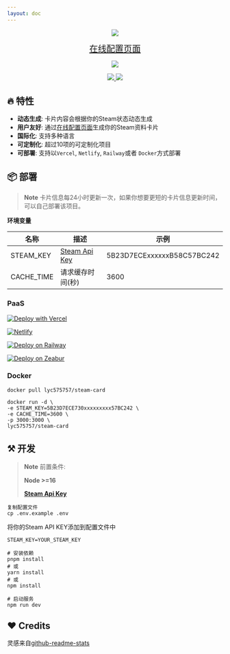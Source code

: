```yaml
---
layout: doc
---
```

<p align="center">
  <img src="https://cdn.jsdelivr.net/gh/yuyinws/static@master/2022/10/upgit_20221022_1666452627.svg">
</p>

<p align="center">
<a href="https://card.tool.aueal.com/" style="font-size:20px">在线配置页面</a>
</p>
<p align="center">
  <a href="https://card.tool.aueal.com/">
		<img src="https://card.tool.aueal.com/card/76561198975358360/radical,badge,group,bg-game-1685960" />
   </a>
</p>

<p align="center">
<a href="//card.tool.aueal.com/">
<img src="https://therealsujitk-vercel-badge.vercel.app/?app=steam-card"></img>
</a>
<a href="//card.tool.aueal.com/">
<img src="https://api.netlify.com/api/v1/badges/26879726-2f6e-49e2-8abe-550512e9095c/deploy-status"></img>
</a>
</p>

## 🔥 特性

- **动态生成**: 卡片内容会根据你的Steam状态动态生成
- **用户友好**: 通过[在线配置页面](//card.tool.aueal.com/)生成你的Steam资料卡片
- **国际化**: 支持多种语言
- **可定制化**: 超过10项的可定制化项目
- **可部署**: 支持以`Vercel`, `Netlify`, `Railway`或者 `Docker`方式部署

## 📦 部署

> **Note** 
> 卡片信息每24小时更新一次，如果你想要更短的卡片信息更新时间，可以自己部署该项目。

**环境变量**

| 名称      | 描述 | 示例 |
| ----------- | ----------- | ----------- |
| STEAM_KEY      | [Steam Api Key](https://steamcommunity.com/dev/apikey) | 5B23D7ECExxxxxxB58C57BC242 |
| CACHE_TIME   | 请求缓存时间(秒)  | 3600 |

### PaaS

[![Deploy with Vercel](https://vercel.com/button)](https://vercel.com/new/clone?repository-url=https%3A%2F%2Fgithub.com%2Fyuyinws%2Fsteam-card&env=STEAM_KEY,CACHE_TIME)

[![Netlify](https://www.netlify.com/img/deploy/button.svg)](https://app.netlify.com/start/deploy?repository=https://github.com/yuyinws/steam-card)

[![Deploy on Railway](https://railway.app/button.svg)](https://railway.app/template/ajXBZ6?referralCode=fpKTNq)

[![Deploy on Zeabur](https://zeabur.com/button.svg)](https://zeabur.com/templates/JREX1V)

### Docker

```shell
docker pull lyc575757/steam-card
```

```shell
docker run -d \
-e STEAM_KEY=5B23D7ECE730xxxxxxxxx57BC242 \
-e CACHE_TIME=3600 \
-p 3000:3000 \
lyc575757/steam-card
```

## ⚒️ 开发

> **Note** 
> 前置条件:
>
> **Node >=16**
>
> **[Steam Api Key](https://steamcommunity.com/dev/apikey)**

```shell
复制配置文件
cp .env.example .env
```

将你的Steam API KEY添加到配置文件中

```shell
STEAM_KEY=YOUR_STEAM_KEY
```

```shell
# 安装依赖
pnpm install
# 或
yarn install
# 或
npm install

# 启动服务
npm run dev
```

## ❤️ Credits
灵感来自[github-readme-stats](https://github.com/anuraghazra/github-readme-stats)
